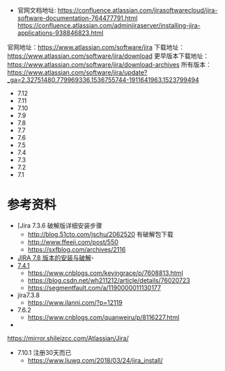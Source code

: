 - 官网文档地址: https://confluence.atlassian.com/jirasoftwarecloud/jira-software-documentation-764477791.html
https://confluence.atlassian.com/adminjiraserver/installing-jira-applications-938846823.html

官网地址：https://www.atlassian.com/software/jira
下载地址：https://www.atlassian.com/software/jira/download
更早版本下载地址：https://www.atlassian.com/software/jira/download-archives
所有版本：https://www.atlassian.com/software/jira/update?_ga=2.32751480.779969336.1536755744-1911641963.1523799494

- 7.12
- 7.11
- 7.10
- 7.9
- 7.8
- 7.7
- 7.6
- 7.5
- 7.4
- 7.3
- 7.2
- 7.1

# 参考资料
- [Jira 7.3.6 破解版详细安装步骤
  - http://blog.51cto.com/jschu/2062520 有破解包下载
  - http://www.ffeeii.com/post/550
  - https://sxfblog.com/archives/2116
- [JIRA 7.8 版本的安装与破解](https://www.cnblogs.com/houchaoying/p/9096118.html)-
- [7.4.1](#)
  - https://www.cnblogs.com/kevingrace/p/7608813.html
  - https://blog.csdn.net/wh211212/article/details/76020723
  - https://segmentfault.com/a/1190000011130177
- jira7.3.8
  - https://www.ilanni.com/?p=12119
- 7.6.2
  - https://www.cnblogs.com/quanweiru/p/8116227.html
-
https://mirror.shileizcc.com/Atlassian/Jira/

- 7.10.1 注册30天而已
  - https://www.liuwq.com/2018/03/24/jira_install/
